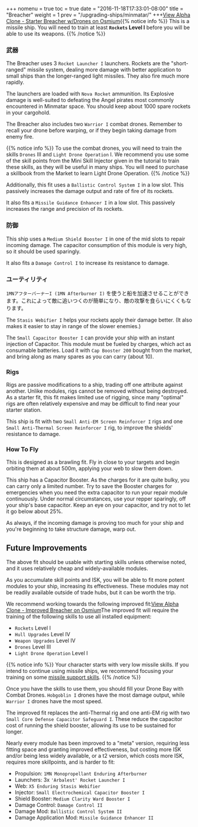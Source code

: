 +++ nomenu = true toc = true date = "2016-11-18T17:33:01-08:00" title = "Breacher" weight = 1 prev = "/upgrading-ships/minmatar/" +++<object type="image/svg+xml" data="https://o.smium.org/api/convert/119457/svg/119457-alpha-clone---starter-breacher-wdrones.svg?privatetoken=337734242219851776"><a href="https://o.smium.org/loadout/private/119457/337734242219851776">View Alpha Clone - Starter Breacher w/Drones on Osmium</a></object>{{% notice info %}} This is a missile ship. You will need to train at least **`Rockets` Level I** before you will be able to use its weapons. {{% /notice %}}

### 武器

The Breacher uses 3 `Rocket Launcher I` launchers. Rockets are the "short-ranged" missile system, dealing more damage with better application to small ships than the longer-ranged light missiles. They also fire much more rapidly.

The launchers are loaded with `Nova Rocket` ammunition. Its Explosive damage is well-suited to defeating the Angel pirates most commonly encountered in Minmatar space. You should keep about 1000 spare rockets in your cargohold.

The Breacher also includes two `Warrior I` combat drones. Remember to recall your drone before warping, or if they begin taking damage from enemy fire.

{{% notice info %}} To use the combat drones, you will need to train the skills `Drones` III and `Light Drone Operation` I. We recommend you use some of the skill points from the Mini Skill Injector given in the tutorial to train these skills, as they will be useful in many ships. You will need to purchase a skillbook from the Market to learn Light Drone Operation. {{% /notice %}}

Additionally, this fit uses a `Ballistic Control System I` in a low slot. This passively increases the damage output and rate of fire of its rockets.

It also fits a `Missile Guidance Enhancer I` in a low slot. This passively increases the range and precision of its rockets.

### 防御

This ship uses a `Medium Shield Booster I` in one of the mid slots to repair incoming damage. The capacitor consumption of this module is very high, so it should be used sparingly.

It also fits a `Damage Control I` to increase its resistance to damage.

### ユーティリティ

`1MNアフターバーナーI (1MN Afterburner I)` を使うと船を加速させることができます。これによって敵に追いつくのが簡単になり、敵の攻撃を食らいにくくもなります。

The `Stasis Webifier I` helps your rockets apply their damage better. (It also makes it easier to stay in range of the slower enemies.)

The `Small Capacitor Booster I` can provide your ship with an instant injection of Capacitor. This module must be fueled by charges, which act as consumable batteries. Load it with `Cap Booster 200` bought from the market, and bring along as many spares as you can carry (about 10).

### Rigs

Rigs are passive modifications to a ship, trading off one attribute against another. Unlike modules, rigs cannot be removed without being destroyed. As a starter fit, this fit makes limited use of rigging, since many "optimal" rigs are often relatively expensive and may be difficult to find near your starter station.

This ship is fit with two `Small Anti-EM Screen Reinforcer I` rigs and one `Small Anti-Thermal Screen Reinforcer I` rig, to improve the shields' resistance to damage.

### How To Fly

This is designed as a brawling fit. Fly in close to your targets and begin orbiting them at about 500m, applying your web to slow them down.

This ship has a Capacitor Booster. As the charges for it are quite bulky, you can carry only a limited number. Try to save the Booster charges for emergencies when you need the extra capacitor to run your repair module continuously. Under normal circumstances, use your repper sparingly, off your ship's base capacitor. Keep an eye on your capacitor, and try not to let it go below about 25%.

As always, if the incoming damage is proving too much for your ship and you're beginning to take structure damage, warp out.

## Future Improvements

The above fit should be usable with starting skills unless otherwise noted, and it uses relatively cheap and widely-available modules.

As you accumulate skill points and ISK, you will be able to fit more potent modules to your ship, increasing its effectiveness. These modules may not be readily available outside of trade hubs, but it can be worth the trip.

We recommend working towards the following improved fit:<object type="image/svg+xml" data="https://o.smium.org/api/convert/118527/svg/118527-alpha-clone---improved-breacher.svg?privatetoken=5891712325630558208"><a href="https://o.smium.org/loadout/private/118527/5891712325630558208">View Alpha Clone - Improved Breacher on Osmium</a></object>The improved fit will require the training of the following skills to use all installed equipment:

* `Rockets` Level I
* `Hull Upgrades` Level IV
* `Weapon Upgrades` Level IV
* `Drones` Level III
* `Light Drone Operation` Level I

{{% notice info %}} Your character starts with very low missile skills. If you intend to continue using missile ships, we recommend focusing your training on some [missile support skills](/training/combat/#missile-skills). {{% /notice %}}

Once you have the skills to use them, you should fill your Drone Bay with Combat Drones. `Hobgoblin I` drones have the most damage output, while `Warrior I` drones have the most speed.

The improved fit replaces the anti-Thermal rig and one anti-EM rig with two `Small Core Defense Capacitor Safeguard I`. These reduce the capacitor cost of running the shield booster, allowing its use to be sustained for longer.

Nearly every module has been improved to a "meta" version, requiring less fitting space and granting improved effectiveness, but costing more ISK and/or being less widely available, or a t2 version, which costs more ISK, requires more skillpoints, and is harder to fit:

* Propulsion: `1MN Monopropellant Enduring Afterburner`
* Launchers: 3x `'Arbalest' Rocket Launcher I`
* Web: `X5 Enduring Stasis Webifier`
* Injector: `Small Electrochemical Capacitor Booster I`
* Shield Booster: `Medium Clarity Ward Booster I`
* Damage Control: `Damage Control II`
* Damage Mod: `Ballistic Control System II`
* Damage Application Mod: `Missile Guidance Enhancer II`